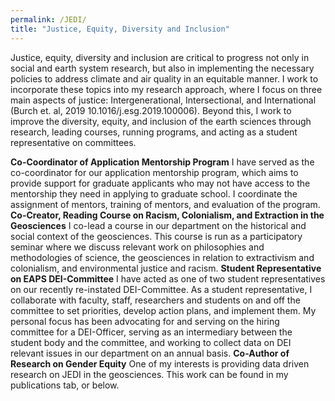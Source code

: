 ```yaml
---
permalink: /JEDI/
title: "Justice, Equity, Diversity and Inclusion"
---
```


Justice, equity, diversity and inclusion are critical to progress not only in social and earth system research, but also in implementing the necessary policies to address climate and air quality in an equitable manner. I work to incorporate these topics into my research approach, where I focus on three main aspects of justice: Intergenerational, Intersectional, and International (Burch et. al, 2019 10.1016/j.esg.2019.100006). Beyond this, I work to improve the diversity, equity, and inclusion of the earth sciences through research, leading courses, running programs, and acting as a student representative on committees.

**Co-Coordinator of Application Mentorship Program**
I have served as the co-coordinator for our application mentorship program, which aims to provide support for graduate applicants who may not have access to the mentorship they need in applying to graduate school. I coordinate the assignment of mentors, training of mentors, and evaluation of the program. 
**Co-Creator, Reading Course on Racism, Colonialism, and Extraction in the Geosciences**
I co-lead a course in our department on the historical and social context of the geosciences. This course is run as a participatory seminar where we discuss relevant work on philosophies and methodologies of science, the geosciences in relation to extractivism and colonialism, and environmental justice and racism.
**Student Representative on EAPS DEI-Committee** 
I have acted as one of two student representatives on our recently re-instated DEI-Committee. As a student representative, I collaborate with faculty, staff, researchers and students on and off the committee to set priorities, develop action plans, and implement them. My personal focus has been advocating for and serving on the hiring committee for a DEI-Officer, serving as an intermediary between the student body and the committee, and working to collect data on DEI relevant issues in our department on an annual basis. 
**Co-Author of Research on Gender Equity**
One of my interests is providing data driven research on JEDI in the geosciences. This work can be found in my publications tab, or below.
